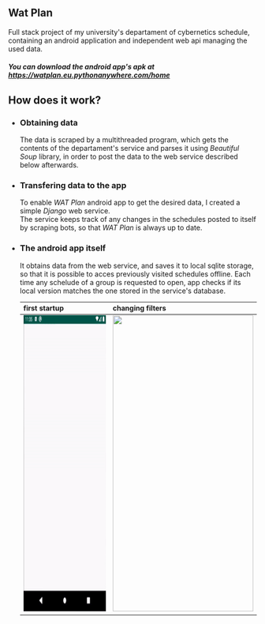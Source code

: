 ## Wat Plan
Full stack project of my university's departament of cybernetics schedule, containing an android application and independent web api managing the used data.

##### You can download the android app's apk at https://watplan.eu.pythonanywhere.com/home


## How does it work?
  * ### Obtaining data   
    The data is scraped by a multithreaded program, which gets the contents of the departament's service and parses 
    it using *Beautiful Soup* library, in order to post the data to the web service described below afterwards.
    
  * ### Transfering data to the app
    To enable *WAT Plan* android app to get the desired data, I created a simple *Django* web service.   
    The service keeps track of any changes in the schedules posted to itself by scraping bots, so that *WAT Plan* is always up to date.
    
  * ### The android app itself
    It obtains data from the web service, and saves it to local sqlite storage, so that it is possible to acces previously visited schedules offline. Each time any schelude of a group is requested to open, app checks if its local version matches the one stored in the service's database.   
    
    |first startup|changing filters|
    |---|---|
    |<img src="preview/watplanstart.gif" width="285" height="600">|<img src="preview/watplanfeatures.gif" width="285" height="600">|
